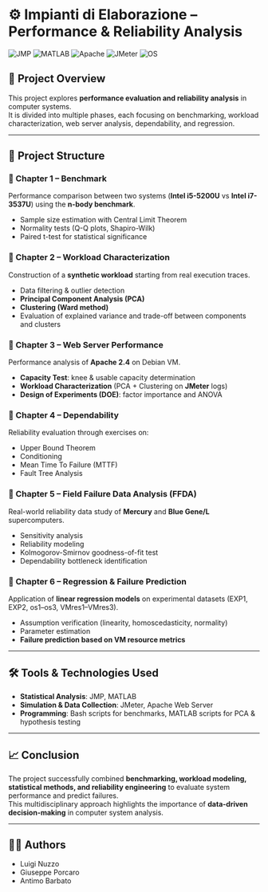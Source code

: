 # ⚙️ Impianti di Elaborazione – Performance & Reliability Analysis

![JMP](https://img.shields.io/badge/Software-JMP-purple) 
![MATLAB](https://img.shields.io/badge/Software-MATLAB-blue) 
![Apache](https://img.shields.io/badge/WebServer-Apache2.4-red) 
![JMeter](https://img.shields.io/badge/Tool-JMeter-orange) 
![OS](https://img.shields.io/badge/OS-Linux%20%7C%20Windows-green)

## 📌 Project Overview
This project explores **performance evaluation and reliability analysis** in computer systems.  
It is divided into multiple phases, each focusing on benchmarking, workload characterization, web server analysis, dependability, and regression.

---

## 📂 Project Structure

### 🔹 Chapter 1 – Benchmark
Performance comparison between two systems (**Intel i5-5200U** vs **Intel i7-3537U**) using the **n-body benchmark**.
- Sample size estimation with Central Limit Theorem  
- Normality tests (Q-Q plots, Shapiro-Wilk)  
- Paired t-test for statistical significance  

### 🔹 Chapter 2 – Workload Characterization
Construction of a **synthetic workload** starting from real execution traces.  
- Data filtering & outlier detection  
- **Principal Component Analysis (PCA)**  
- **Clustering (Ward method)**  
- Evaluation of explained variance and trade-off between components and clusters  

### 🔹 Chapter 3 – Web Server Performance
Performance analysis of **Apache 2.4** on Debian VM.  
- **Capacity Test**: knee & usable capacity determination  
- **Workload Characterization** (PCA + Clustering on **JMeter** logs)  
- **Design of Experiments (DOE)**: factor importance and ANOVA  

### 🔹 Chapter 4 – Dependability
Reliability evaluation through exercises on:  
- Upper Bound Theorem  
- Conditioning  
- Mean Time To Failure (MTTF)  
- Fault Tree Analysis  

### 🔹 Chapter 5 – Field Failure Data Analysis (FFDA)
Real-world reliability data study of **Mercury** and **Blue Gene/L** supercomputers.  
- Sensitivity analysis  
- Reliability modeling  
- Kolmogorov-Smirnov goodness-of-fit test  
- Dependability bottleneck identification  

### 🔹 Chapter 6 – Regression & Failure Prediction
Application of **linear regression models** on experimental datasets (EXP1, EXP2, os1–os3, VMres1–VMres3).  
- Assumption verification (linearity, homoscedasticity, normality)  
- Parameter estimation  
- **Failure prediction based on VM resource metrics**

---

## 🛠 Tools & Technologies Used
- **Statistical Analysis**: JMP, MATLAB  
- **Simulation & Data Collection**: JMeter, Apache Web Server  
- **Programming**: Bash scripts for benchmarks, MATLAB scripts for PCA & hypothesis testing  

---

## 📈 Conclusion
The project successfully combined **benchmarking, workload modeling, statistical methods, and reliability engineering** to evaluate system performance and predict failures.  
This multidisciplinary approach highlights the importance of **data-driven decision-making** in computer system analysis.

---

## 👨‍💻 Authors
- Luigi Nuzzo   
- Giuseppe Porcaro 
- Antimo Barbato 

